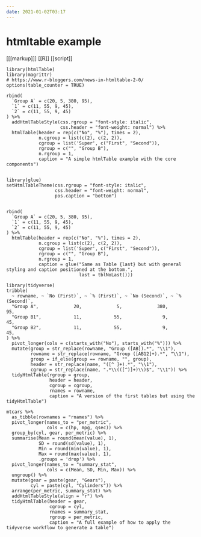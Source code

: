 ```yaml
---
date: 2021-01-02T03:17
---
```


# htmltable example

[[[markup]]]
[[R]]
[[script]]

    library(htmlTable)
    library(magrittr)
    # https://www.r-bloggers.com/news-in-htmltable-2-0/
    options(table_counter = TRUE)

    rbind(
      `Group A` = c(20, 5, 380, 95),
      `1` = c(11, 55, 9, 45),
      `2` = c(11, 55, 9, 45)
    ) %>%
      addHtmlTableStyle(css.rgroup = "font-style: italic",
                        css.header = "font-weight: normal") %>% 
      htmlTable(header = rep(c("No", "%"), times = 2),
                n.cgroup = list(c(2), c(2, 2)),
                cgroup = list('Super', c("First", "Second")),
                rgroup = c("", "Group B"),
                n.rgroup = 1,
                caption = "A simple htmlTable example with the core components")


    library(glue)
    setHtmlTableTheme(css.rgroup = "font-style: italic",
                      css.header = "font-weight: normal",
                      pos.caption = "bottom")


    rbind(
      `Group A` = c(20, 5, 380, 95),
      `1` = c(11, 55, 9, 45),
      `2` = c(11, 55, 9, 45)
    ) %>%
      htmlTable(header = rep(c("No", "%"), times = 2),
                n.cgroup = list(c(2), c(2, 2)),
                cgroup = list('Super', c("First", "Second")),
                rgroup = c("", "Group B"),
                n.rgroup = 1,
                caption = glue("Same as Table {last} but with general styling and caption positioned at the bottom.",
                               last = tblNoLast()))

    library(tidyverse)
    tribble(
      ~ rowname, ~ `No (First)`, ~ `% (First)`, ~ `No (Second)`, ~ `% (Second)`,
      "Group A",             20,             5,             380,             95,
      "Group B1",            11,            55,               9,             45,
      "Group B2",            11,            55,               9,             45,
    ) %>%
      pivot_longer(cols = c(starts_with("No"), starts_with("%"))) %>% 
      mutate(group = str_replace(rowname, "Group ([AB]).*", "\\1"),
             rowname = str_replace(rowname, "Group ([AB12]+).*", "\\1"),
             group = if_else(group == rowname, "", group),
             header = str_replace(name, "([^ ]+).*", "\\1"),
             cgroup = str_replace(name, ".*\\(([^)]+)\\)$", "\\1")) %>% 
      tidyHtmlTable(rgroup = group,
                    header = header,
                    cgroup = cgroup,
                    rnames = rowname,
                    caption = "A version of the first tables but using the tidyHtmlTable")

    mtcars %>%
      as_tibble(rownames = "rnames") %>% 
      pivot_longer(names_to = "per_metric", 
                   cols = c(hp, mpg, qsec)) %>%
      group_by(cyl, gear, per_metric) %>% 
      summarise(Mean = round(mean(value), 1),
                SD = round(sd(value), 1),
                Min = round(min(value), 1),
                Max = round(max(value), 1),
                .groups = 'drop') %>%
      pivot_longer(names_to = "summary_stat", 
                   cols = c(Mean, SD, Min, Max)) %>% 
      ungroup() %>% 
      mutate(gear = paste(gear, "Gears"),
             cyl = paste(cyl, "Cylinders")) %>% 
      arrange(per_metric, summary_stat) %>% 
      addHtmlTableStyle(align = "r") %>% 
      tidyHtmlTable(header = gear,
                    cgroup = cyl,
                    rnames = summary_stat,
                    rgroup = per_metric,
                    caption = "A full example of how to apply the tidyverse workflow to generate a table")